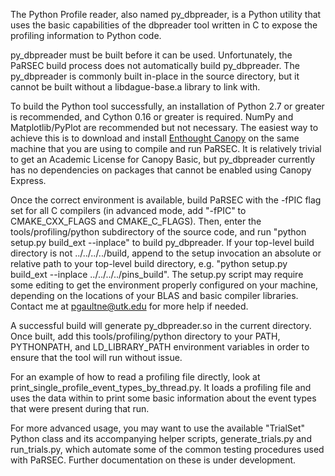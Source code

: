 The Python Profile reader, also named py_dbpreader, is a Python utility that uses the basic capabilities of the dbpreader tool written in C to expose the profiling information to Python code. 

py_dbpreader must be built before it can be used. Unfortunately, the PaRSEC build process does not automatically build py_dbpreader. The py_dbpreader is commonly built in-place in the source directory, but it cannot be built without a libdague-base.a library to link with.

To build the Python tool successfully, an installation of Python 2.7 or greater is recommended, and Cython 0.16 or greater is required. NumPy and Matplotlib/PyPlot are recommended but not necessary. The easiest way to achieve this is to download and install [Enthought Canopy](https://www.enthought.com/store/) on the same machine that you are using to compile and run PaRSEC. It is relatively trivial to get an Academic License for Canopy Basic, but py_dbpreader currently has no dependencies on packages that cannot be enabled using Canopy Express.

Once the correct environment is available, build PaRSEC with the -fPIC flag set for all C compilers (in advanced mode, add "-fPIC" to CMAKE_CXX_FLAGS and CMAKE_C_FLAGS). Then, enter the tools/profiling/python subdirectory of the source code, and run "python setup.py build_ext --inplace" to build py_dbpreader. If your top-level build directory is not ../../../../build, append to the setup invocation an absolute or relative path to your top-level build directory, e.g. "python setup.py build_ext --inplace ../../../../pins_build". 
The setup.py script may require some editing to get the environment properly configured on your machine, depending on the locations of your BLAS and basic compiler libraries. Contact me at pgaultne@utk.edu for more help if needed.

A successful build will generate py_dbpreader.so in the current directory. Once built, add this tools/profiling/python directory to your PATH, PYTHONPATH, and LD_LIBRARY_PATH environment variables in order to ensure that the tool will run without issue.

For an example of how to read a profiling file directly, look at print_single_profile_event_types_by_thread.py. It loads a profiling file and uses the data within to print some basic information about the event types that were present during that run. 

For more advanced usage, you may want to use the available "TrialSet" Python class and its accompanying helper scripts, generate_trials.py and run_trials.py, which automate some of the common testing procedures used with PaRSEC. Further documentation on these is under development.

